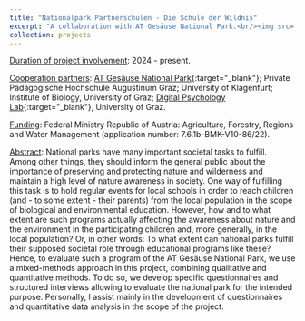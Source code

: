 ```yaml
---
title: "Nationalpark Partnerschulen - Die Schule der Wildnis"
excerpt: "A collaboration with AT Gesäuse National Park.<br/><img src='/images/gesäuse.jpg' width='400'>"
collection: projects
---
```


<u>Duration of project involvement</u>: 2024 - present.

<u>Cooperation partners</u>: [AT Gesäuse National Park](https://nationalpark-gesaeuse.at/en/){:target="_blank"}; Private Pädagogische Hochschule Augustinum Graz; University of Klagenfurt; Institute of Biology, University of Graz; [Digital Psychology Lab](https://digilab.uni-graz.at/en/){:target="_blank"}, University of Graz. 

<u>Funding</u>: Federal Ministry Republic of Austria: Agriculture, Forestry, Regions and Water Management (application number: 7.6.1b-BMK-V10-86/22).

<u>Abstract</u>: National parks have many important societal tasks to fulfill. Among other things, they should inform the general public about the importance of preserving and protecting nature and wilderness and maintain a high level of nature awareness in society. One way of fulfilling this task is to hold regular events for local schools in order to reach children (and - to some extent - their parents) from the local population in the scope of biological and environmental education. However, how and to what extent are such programs actually affecting the awareness about nature and the environment in the participating children and, more generally, in the local population? Or, in other words: To what extent can national parks fulfill their supposed societal role through educational programs like these? Hence, to evaluate such a program of the AT Gesäuse National Park, we use a mixed-methods approach in this project, combining qualitative and quantitative methods. To do so, we develop specific questionnaires and structured interviews allowing to evaluate the national park for the intended purpose. Personally, I assist mainly in the development of questionnaires and quantitative data analysis in the scope of the project.
